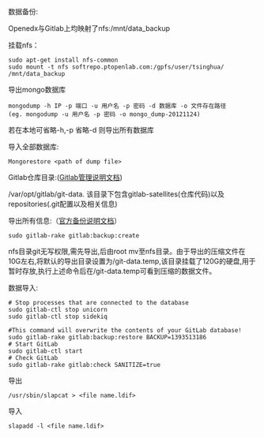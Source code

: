 数据备份:

Openedx与Gitlab上均映射了nfs:/mnt/data_backup

挂载nfs：

    sudo apt-get install nfs-common
    sudo mount -t nfs softrepo.ptopenlab.com:/gpfs/user/tsinghua/ /mnt/data_backup

导出mongo数据库

    mongodump -h IP -p 端口 -u 用户名 -p 密码 -d 数据库 -o 文件存在路径
    (eg. mongodump -u 用户名 -p 密码 -o mongo_dump-20121124)
    
若在本地可省略-h,-p
省略-d 则导出所有数据库

导入全部数据库:

    Mongorestore <path of dump file>

Gitlab仓库目录:([Gitlab管理说明文档](https://gitlab.com/gitlab-org/omnibus-gitlab/blob/master/README.md))

/var/opt/gitlab/git-data.
该目录下包含gitlab-satellites(仓库代码)以及repositories(.git配置以及相关信息)

导出所有信息:（[官方备份说明文档](http://doc.gitlab.com/ce/raketasks/backup_restore.html#create-a-backup-of-the-gitlab-system)）

    sudo gitlab-rake gitlab:backup:create
    
nfs目录git无写权限,需先导出,后由root mv至nfs目录。由于导出的压缩文件在10G左右,将默认的导出目录设置为/git-data.temp,该目录挂载了120G的硬盘,用于暂时存放,执行上述命令后在/git-data.temp可看到压缩的数据文件。

数据导入:

    # Stop processes that are connected to the database
    sudo gitlab-ctl stop unicorn
    sudo gitlab-ctl stop sidekiq

    #This command will overwrite the contents of your GitLab database!
    sudo gitlab-rake gitlab:backup:restore BACKUP=1393513186
    # Start GitLab
    sudo gitlab-ctl start
    # Check GitLab
    sudo gitlab-rake gitlab:check SANITIZE=true

导出

    /usr/sbin/slapcat > <file name.ldif>
    
导入

    slapadd -l <file name.ldif>
